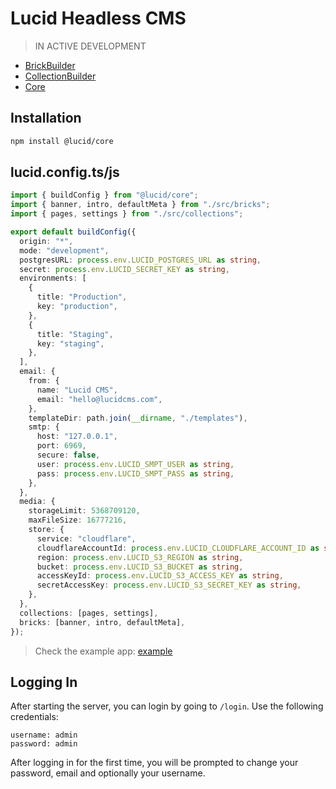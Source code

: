 # Lucid Headless CMS

> IN ACTIVE DEVELOPMENT

- [BrickBuilder](https://github.com/WillYallop/Lucid/tree/master/packages/brick-builder)
- [CollectionBuilder](https://github.com/WillYallop/Lucid/tree/master/packages/collection-builder)
- [Core](https://github.com/WillYallop/Lucid/tree/master/packages/core)

## Installation

```bash
npm install @lucid/core
```

## lucid.config.ts/js

```ts
import { buildConfig } from "@lucid/core";
import { banner, intro, defaultMeta } from "./src/bricks";
import { pages, settings } from "./src/collections";

export default buildConfig({
  origin: "*",
  mode: "development",
  postgresURL: process.env.LUCID_POSTGRES_URL as string,
  secret: process.env.LUCID_SECRET_KEY as string,
  environments: [
    {
      title: "Production",
      key: "production",
    },
    {
      title: "Staging",
      key: "staging",
    },
  ],
  email: {
    from: {
      name: "Lucid CMS",
      email: "hello@lucidcms.com",
    },
    templateDir: path.join(__dirname, "./templates"),
    smtp: {
      host: "127.0.0.1",
      port: 6969,
      secure: false,
      user: process.env.LUCID_SMPT_USER as string,
      pass: process.env.LUCID_SMPT_PASS as string,
    },
  },
  media: {
    storageLimit: 5368709120,
    maxFileSize: 16777216,
    store: {
      service: "cloudflare",
      cloudflareAccountId: process.env.LUCID_CLOUDFLARE_ACCOUNT_ID as string,
      region: process.env.LUCID_S3_REGION as string,
      bucket: process.env.LUCID_S3_BUCKET as string,
      accessKeyId: process.env.LUCID_S3_ACCESS_KEY as string,
      secretAccessKey: process.env.LUCID_S3_SECRET_KEY as string,
    },
  },
  collections: [pages, settings],
  bricks: [banner, intro, defaultMeta],
});
```

> Check the example app: [example](https://github.com/WillYallop/Lucid/tree/master/apps/example/lucid.config.ts)

## Logging In

After starting the server, you can login by going to `/login`. Use the following credentials:

```
username: admin
password: admin
```

After logging in for the first time, you will be prompted to change your password, email and optionally your username.
